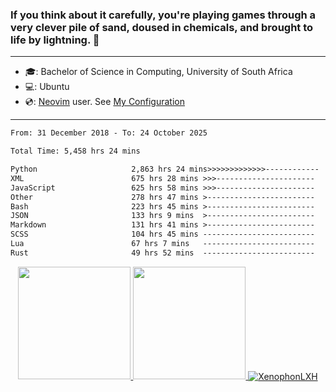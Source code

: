 ### If you think about it carefully, you're playing games through a very clever pile of sand, doused in chemicals, and brought to life by lightning.  👋

-------------------------------------------------------------------------------------------------------

- 🎓: Bachelor of Science in Computing, University of South Africa
- 💻: Ubuntu
- 💿: [Neovim](https://github.com/neovim/neovim) user. See [My Configuration](https://github.com/XenophonLXH/xenovim)

-------------------------------------------------------------------------------------------------------

<!--START_SECTION:waka-->

```txt
From: 31 December 2018 - To: 24 October 2025

Total Time: 5,458 hrs 24 mins

Python                     2,863 hrs 24 mins>>>>>>>>>>>>>------------   52.46 %
XML                        675 hrs 28 mins >>>----------------------   12.38 %
JavaScript                 625 hrs 58 mins >>>----------------------   11.47 %
Other                      278 hrs 47 mins >------------------------   05.11 %
Bash                       223 hrs 45 mins >------------------------   04.10 %
JSON                       133 hrs 9 mins  >------------------------   02.44 %
Markdown                   131 hrs 41 mins >------------------------   02.41 %
SCSS                       104 hrs 45 mins -------------------------   01.92 %
Lua                        67 hrs 7 mins   -------------------------   01.23 %
Rust                       49 hrs 52 mins  -------------------------   00.91 %
```

<!--END_SECTION:waka-->


<p align="center">
    <a href="https://github.com/XenophonLXH">
        <img height="180em" src="https://github-readme-stats-eight-theta.vercel.app/api?username=XenophonLXH&show_icons=true&theme=algolia&include_all_commits=true&count_private=true"/>
        <img height="180em" src="https://github-readme-stats-eight-theta.vercel.app/api/top-langs/?username=XenophonLXH&layout=compact&langs_count=8&theme=algolia"/>
        <img align="center" src="https://github-readme-streak-stats.herokuapp.com/?user=XenophonLXH&theme=algolia" alt="XenophonLXH" />
    </a>
</p>
